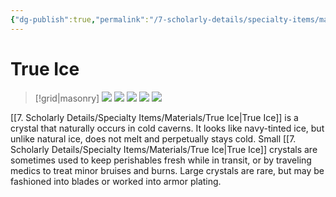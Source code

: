 ```yaml
---
{"dg-publish":true,"permalink":"/7-scholarly-details/specialty-items/materials/true-ice/","noteIcon":""}
---
```


# True Ice

>[!grid|masonry]
>![](https://i.imgur.com/N0ojdP2.png)
![](https://i.imgur.com/1bsvMtB.png)
>![](https://i.imgur.com/Ty8CqA4.png)
>![](https://i.imgur.com/ybwQ5lD.png)
![](https://i.imgur.com/uZCrmeR.png)

[[7. Scholarly Details/Specialty Items/Materials/True Ice\|True Ice]] is a crystal that naturally occurs in cold caverns. It looks like navy-tinted ice, but unlike natural ice, does not melt and perpetually stays cold. Small [[7. Scholarly Details/Specialty Items/Materials/True Ice\|True Ice]] crystals are sometimes used to keep perishables fresh while in transit, or by traveling medics to treat minor bruises and burns. Large crystals are rare, but may be fashioned into blades or worked into armor plating. 

